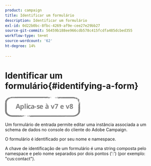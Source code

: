 ```yaml
---
product: campaign
title: Identificar um formulário
description: Identificar um formulário
exl-id: 0d22b0bc-8fbc-4269-af9e-cee27e29bb27
source-git-commit: 56459b188ee966cdb578c415fcdfa485dcbed355
workflow-type: tm+mt
source-wordcount: '62'
ht-degree: 14%

---
```


# Identificar um formulário{#identifying-a-form}

![](../../assets/common.svg)

Um formulário de entrada permite editar uma instância associada a um schema de dados no console do cliente do Adobe Campaign.

O formulário é identificado por seu nome e namespace.

A chave de identificação de um formulário é uma string composta pelo namespace e pelo nome separados por dois pontos (&#39;:&#39;) (por exemplo: &quot;cus:contact&quot;).
